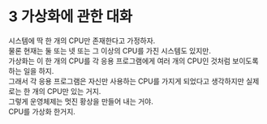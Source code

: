 # 3 가상화에 관한 대화

시스템에 딱 한 개의 CPU만 존재한다고 가정하자.  
물론 현재는 둘 또는 넷 또는 그 이상의 CPU를 가진 시스템도 있지만.  
가상화는 이 한 개의 CPU를 각 응용 프로그램에게 여러 개의 CPU인 것처럼 보이도록 하는 일을 하지.  
그래서 각 응용 프로그램은 자신만 사용하는 CPU를 가지게 되었다고 생각하지만 실제로는 한 개의 CPU만 있는 거지.  
그렇게 운영체제는 멋진 황상을 만들어 내는 거야.  
CPU를 가상화 한거지.  
